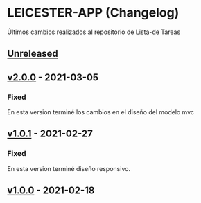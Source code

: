# LEICESTER-APP (Changelog)
Últimos cambios realizados al repositorio de Lista-de Tareas

## [Unreleased]
## [v2.0.0] - 2021-03-05
### Fixed
En esta version terminé los cambios en el diseño del modelo mvc

## [v1.0.1] - 2021-02-27
### Fixed
En esta version terminé diseño responsivo.

## [v1.0.0] - 2021-02-18
<!-- ### Fixed
-  -->

[Unreleased]: https://github.com/wilberpulido/Lista-de-tareas/compare/main...HEAD
[v2.0.0]: https://github.com/wilberpulido/Lista-de-tareas/compare/v1.0.1...v2.0.0
[v1.0.1]: https://github.com/wilberpulido/Lista-de-tareas/compare/v1.0.0...v1.0.1
[v1.0.0]: https://github.com/wilberpulido/Lista-de-tareas/compare/main...v1.0.0